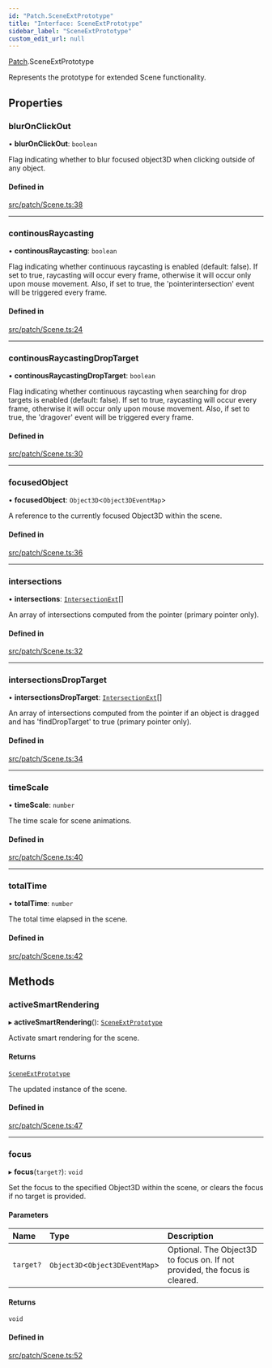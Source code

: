 ```yaml
---
id: "Patch.SceneExtPrototype"
title: "Interface: SceneExtPrototype"
sidebar_label: "SceneExtPrototype"
custom_edit_url: null
---
```


[Patch](../namespaces/Patch.md).SceneExtPrototype

Represents the prototype for extended Scene functionality.

## Properties

### blurOnClickOut

• **blurOnClickOut**: `boolean`

Flag indicating whether to blur focused object3D when clicking outside of any object.

#### Defined in

[src/patch/Scene.ts:38](https://github.com/agargaro/three.ez/blob/16c77a5/src/patch/Scene.ts#L38)

___

### continousRaycasting

• **continousRaycasting**: `boolean`

Flag indicating whether continuous raycasting is enabled (default: false).
If set to true, raycasting will occur every frame, otherwise it will occur only upon mouse movement. 
Also, if set to true, the 'pointerintersection' event will be triggered every frame.

#### Defined in

[src/patch/Scene.ts:24](https://github.com/agargaro/three.ez/blob/16c77a5/src/patch/Scene.ts#L24)

___

### continousRaycastingDropTarget

• **continousRaycastingDropTarget**: `boolean`

Flag indicating whether continuous raycasting when searching for drop targets is enabled (default: false).
If set to true, raycasting will occur every frame, otherwise it will occur only upon mouse movement. 
Also, if set to true, the 'dragover' event will be triggered every frame.

#### Defined in

[src/patch/Scene.ts:30](https://github.com/agargaro/three.ez/blob/16c77a5/src/patch/Scene.ts#L30)

___

### focusedObject

• **focusedObject**: `Object3D`<`Object3DEventMap`\>

A reference to the currently focused Object3D within the scene.

#### Defined in

[src/patch/Scene.ts:36](https://github.com/agargaro/three.ez/blob/16c77a5/src/patch/Scene.ts#L36)

___

### intersections

• **intersections**: [`IntersectionExt`](Events.IntersectionExt.md)[]

An array of intersections computed from the pointer (primary pointer only).

#### Defined in

[src/patch/Scene.ts:32](https://github.com/agargaro/three.ez/blob/16c77a5/src/patch/Scene.ts#L32)

___

### intersectionsDropTarget

• **intersectionsDropTarget**: [`IntersectionExt`](Events.IntersectionExt.md)[]

An array of intersections computed from the pointer if an object is dragged and has 'findDropTarget' to true (primary pointer only).

#### Defined in

[src/patch/Scene.ts:34](https://github.com/agargaro/three.ez/blob/16c77a5/src/patch/Scene.ts#L34)

___

### timeScale

• **timeScale**: `number`

The time scale for scene animations.

#### Defined in

[src/patch/Scene.ts:40](https://github.com/agargaro/three.ez/blob/16c77a5/src/patch/Scene.ts#L40)

___

### totalTime

• **totalTime**: `number`

The total time elapsed in the scene.

#### Defined in

[src/patch/Scene.ts:42](https://github.com/agargaro/three.ez/blob/16c77a5/src/patch/Scene.ts#L42)

## Methods

### activeSmartRendering

▸ **activeSmartRendering**(): [`SceneExtPrototype`](Patch.SceneExtPrototype.md)

Activate smart rendering for the scene.

#### Returns

[`SceneExtPrototype`](Patch.SceneExtPrototype.md)

The updated instance of the scene.

#### Defined in

[src/patch/Scene.ts:47](https://github.com/agargaro/three.ez/blob/16c77a5/src/patch/Scene.ts#L47)

___

### focus

▸ **focus**(`target?`): `void`

Set the focus to the specified Object3D within the scene, or clears the focus if no target is provided.

#### Parameters

| Name | Type | Description |
| :------ | :------ | :------ |
| `target?` | `Object3D`<`Object3DEventMap`\> | Optional. The Object3D to focus on. If not provided, the focus is cleared. |

#### Returns

`void`

#### Defined in

[src/patch/Scene.ts:52](https://github.com/agargaro/three.ez/blob/16c77a5/src/patch/Scene.ts#L52)
